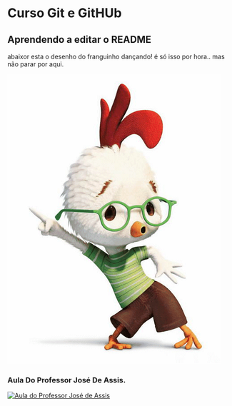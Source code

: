 # Curso Git e GitHUb

## Aprendendo a editar o README

abaixor esta o desenho do franguinho dançando! é só isso por hora.. mas não parar por aqui.

![Gif animado do franguinho dançado](https://github.com/EzequiasBR/curso-GIT-e-GITHUB/blob/main/franguinho.gif)

### Aula Do Professor José De Assis.
[![Aula do Professor José de Assis](https://i.ytimg.com/vi/T70t3mDiwvg/hqdefault.jpg?sqp=-oaymwEbCKgBEF5IVfKriqkDDggBFQAAiEIYAXABwAEG&rs=AOn4CLCtu7Urh9aXN0w_RthFgbdBlCO-fQ)](https://youtu.be/T70t3mDiwvg?list=PLbEOwbQR9lqzK14I7OOeREEIE4k6rjgIj "Curso GIT e GITHUB - Personalizando o README.md com markdown (inserir gif, vídeo, etc) - #13")
